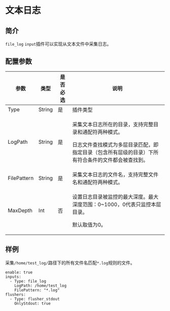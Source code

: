 # 文本日志

## 简介

`file_log` `input`插件可以实现从文本文件中采集日志。

## 配置参数

| 参数          | 类型     | 是否必选 | 说明                                                                                         |
| ----------- | ------ | ---- | ------------------------------------------------------------------------------------------ |
| Type        | String | 是    | 插件类型                                                                                       |
| LogPath     | String | 是    | <p>采集文本日志所在的目录，支持完整目录和通配符两种模式。</p><p>日志文件查找模式为多层目录匹配，即指定目录（包含所有层级的目录）下所有符合条件的文件都会被查找到。</p> |
| FilePattern | String | 是    | 采集文本日志的文件名，支持完整文件名和通配符两种模式。                                                                |
| MaxDepth    | Int    | 否    | <p>设置日志目录被监控的最大深度。最大深度范围：0~1000，0代表只监控本层目录。</p><p>默认取值为0。</p>                              |

## 样例

采集`/home/test_log/`路径下的所有文件名匹配`*.log`规则的文件。

```
enable: true
inputs:
  - Type: file_log
    LogPath: /home/test_log
    FilePattern: "*.log"
flushers:
  - Type: flusher_stdout
    OnlyStdout: true
```
